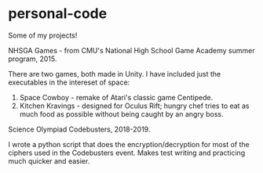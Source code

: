 # personal-code
Some of my projects!

NHSGA Games - from CMU's National High School Game Academy summer program, 2015.

There are two games, both made in Unity. I have included just the executables in the intereset of space:
1. Space Cowboy - remake of Atari's classic game Centipede.
2. Kitchen Kravings - designed for Oculus Rift; hungry chef tries to eat as much food as possible without being caught by an angry boss.

Science Olympiad Codebusters, 2018-2019.

I wrote a python script that does the encryption/decryption for most of the ciphers used in the Codebusters event.
Makes test writing and practicing much quicker and easier.
